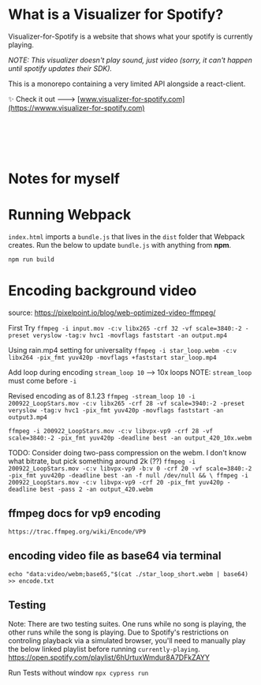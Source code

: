 # What is a Visualizer for Spotify?

Visualizer-for-Spotify is a website that shows what your spotify is currently playing.

_NOTE: This visualizer doesn't play sound, just video (sorry, it can't happen until spotify updates their SDK)._

This is a monorepo containing a very limited API alongside a react-client. <br>

✨ Check it out ---> [www.visualizer-for-spotify.com](https://wwww.visualizer-for-spotify.com)

<br>

<br><br>

# Notes for myself

# Running Webpack

`index.html` imports a `bundle.js` that lives in the `dist` folder that Webpack creates. Run the below to update `bundle.js` with anything from **npm**.

`npm run build`

# Encoding background video

source: https://pixelpoint.io/blog/web-optimized-video-ffmpeg/

First Try
`ffmpeg -i input.mov -c:v libx265 -crf 32 -vf scale=3840:-2 -preset veryslow -tag:v hvc1 -movflags faststart -an output.mp4`

Using rain.mp4 setting for universality
`ffmpeg -i star_loop.webm -c:v libx264 -pix_fmt yuv420p -movflags +faststart star_loop.mp4`

Add loop during encoding
`stream_loop 10` --> 10x loops
NOTE: `stream_loop` must come before `-i`

Revised encoding as of 8.1.23
`ffmpeg -stream_loop 10 -i 200922_LoopStars.mov -c:v libx265 -crf 28 -vf scale=3940:-2 -preset veryslow -tag:v hvc1 -pix_fmt yuv420p -movflags faststart -an output3.mp4`

`ffmpeg -i 200922_LoopStars.mov -c:v libvpx-vp9 -crf 28 -vf scale=3840:-2 -pix_fmt yuv420p -deadline best -an output_420_10x.webm`

TODO: Consider doing two-pass compression on the webm. I don't know what bitrate, but pick something around 2k (??)
`ffmpeg -i 200922_LoopStars.mov -c:v libvpx-vp9 -b:v 0 -crf 20 -vf scale=3840:-2 -pix_fmt yuv420p -deadline best -an -f null /dev/null && \ ffmpeg -i 200922_LoopStars.mov -c:v libvpx-vp9 -crf 20 -pix_fmt yuv420p -deadline best -pass 2 -an output_420.webm`

## ffmpeg docs for vp9 encoding

`https://trac.ffmpeg.org/wiki/Encode/VP9`

## encoding video file as base64 via terminal

`echo "data:video/webm;base65,"$(cat ./star_loop_short.webm | base64) >> encode.txt`

## Testing

Note: There are two testing suites. One runs while no song is playing, the other runs while the song is playing. Due to Spotify's restrictions on controling playback via a simulated browser, you'll need to manually play the below linked playlist before running `currently-playing`.
https://open.spotify.com/playlist/6hUrtuxWmdur8A7DFkZAYY

Run Tests without window
`npx cypress run`
